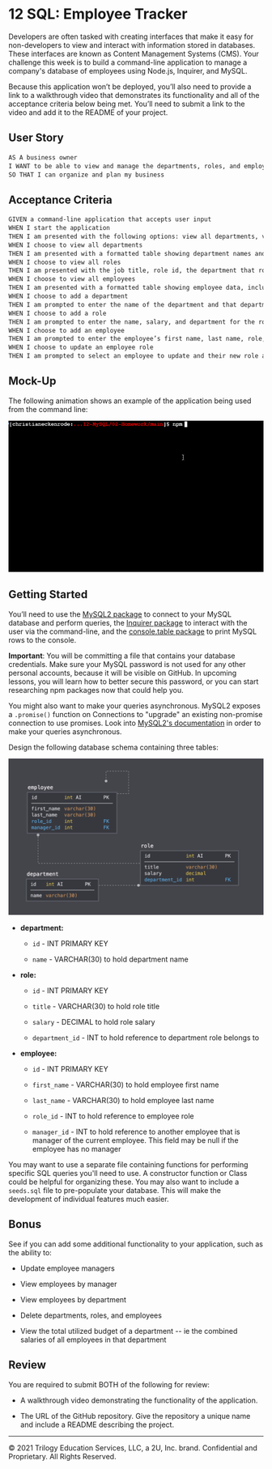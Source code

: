 # 12 SQL: Employee Tracker

Developers are often tasked with creating interfaces that make it easy for non-developers to view and interact with information stored in databases. These interfaces are known as Content Management Systems (CMS). Your challenge this week is to build a command-line application to manage a company's database of employees using Node.js, Inquirer, and MySQL.

Because this application won’t be deployed, you’ll also need to provide a link to a walkthrough video that demonstrates its functionality and all of the acceptance criteria below being met. You’ll need to submit a link to the video and add it to the README of your project.

## User Story

```md
AS A business owner
I WANT to be able to view and manage the departments, roles, and employees in my company
SO THAT I can organize and plan my business
```

## Acceptance Criteria

```md
GIVEN a command-line application that accepts user input
WHEN I start the application
THEN I am presented with the following options: view all departments, view all roles, view all employees, add a department, add a role, add an employee, and update an employee role
WHEN I choose to view all departments
THEN I am presented with a formatted table showing department names and department ids
WHEN I choose to view all roles
THEN I am presented with the job title, role id, the department that role belongs to, and the salary for that role
WHEN I choose to view all employees
THEN I am presented with a formatted table showing employee data, including employee ids, first names, last names, job titles, departments, salaries, and managers that the employees report to
WHEN I choose to add a department
THEN I am prompted to enter the name of the department and that department is added to the database
WHEN I choose to add a role
THEN I am prompted to enter the name, salary, and department for the role and that role is added to the database
WHEN I choose to add an employee
THEN I am prompted to enter the employee’s first name, last name, role, and manager and that employee is added to the database
WHEN I choose to update an employee role
THEN I am prompted to select an employee to update and their new role and this information is updated in the database 
```

## Mock-Up

The following animation shows an example of the application being used from the command line:

![Command Line demo](./Assets/12-sql-homework-demo-01.gif)


## Getting Started

You’ll need to use the [MySQL2 package](https://www.npmjs.com/package/mysql2) to connect to your MySQL database and perform queries, the [Inquirer package](https://www.npmjs.com/package/inquirer) to interact with the user via the command-line, and the [console.table package](https://www.npmjs.com/package/console.table) to print MySQL rows to the console.

**Important**: You will be committing a file that contains your database credentials. Make sure your MySQL password is not used for any other personal accounts, because it will be visible on GitHub. In upcoming lessons, you will learn how to better secure this password, or you can start researching npm packages now that could help you.

You might also want to make your queries asynchronous. MySQL2 exposes a `.promise()` function on Connections to "upgrade" an existing non-promise connection to use promises. Look into [MySQL2's documentation](https://www.npmjs.com/package/mysql2) in order to make your queries asynchronous.

Design the following database schema containing three tables:

![Database Demo](./Assets/12-sql-homework-demo-02.png)

* **department:**

    * `id` - INT PRIMARY KEY

    * `name` - VARCHAR(30) to hold department name

* **role:**

    * `id` - INT PRIMARY KEY

    * `title` - VARCHAR(30) to hold role title

    * `salary` - DECIMAL to hold role salary

    * `department_id` - INT to hold reference to department role belongs to

* **employee:**

    * `id` - INT PRIMARY KEY

    * `first_name` - VARCHAR(30) to hold employee first name

    * `last_name` - VARCHAR(30) to hold employee last name

    * `role_id` - INT to hold reference to employee role

    * `manager_id` - INT to hold reference to another employee that is manager of the current employee. This field may be null if the employee has no manager

You may want to use a separate file containing functions for performing specific SQL queries you'll need to use. A constructor function or Class could be helpful for organizing these. You may also want to include a `seeds.sql` file to pre-populate your database. This will make the development of individual features much easier.


## Bonus

See if you can add some additional functionality to your application, such as the ability to:

* Update employee managers

* View employees by manager

* View employees by department

* Delete departments, roles, and employees

* View the total utilized budget of a department -- ie the combined salaries of all employees in that department


## Review

You are required to submit BOTH of the following for review:

* A walkthrough video demonstrating the functionality of the application.

* The URL of the GitHub repository. Give the repository a unique name and include a README describing the project.

- - -
© 2021 Trilogy Education Services, LLC, a 2U, Inc. brand. Confidential and Proprietary. All Rights Reserved.
